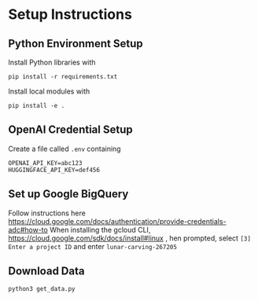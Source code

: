 # Setup Instructions

## Python Environment Setup
Install Python libraries with

```
pip install -r requirements.txt
```

Install local modules with 
```
pip install -e .
```

## OpenAI Credential Setup
Create a file called `.env` containing

```
OPENAI_API_KEY=abc123
HUGGINGFACE_API_KEY=def456
```
## Set up Google BigQuery
Follow instructions here https://cloud.google.com/docs/authentication/provide-credentials-adc#how-to
When installing the gcloud CLI, https://cloud.google.com/sdk/docs/install#linux , hen prompted, select `[3] Enter a project ID` and enter `lunar-carving-267205` 

## Download Data
`python3 get_data.py`